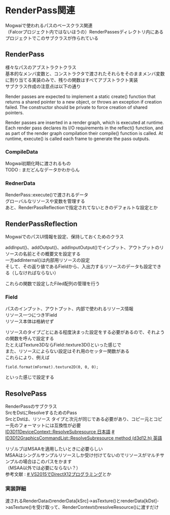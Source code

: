 # RenderPass関連

Mogwaiで使われるパスのベースクラス関連  
（Falcorプロジェクト内ではないほうの）RenderPassesディレクトリ内にあるプロジェクトでこのサブクラスが作られている  

## RenderPass
様々なパスのアブストラクトクラス  
基本的なメンバ変数と、コンストラクタで渡されたそれらをそのままメンバ変数に割り当てる実装のみで、残りの関数はすべてアブストラクト実装  
サブクラス作成の注意点は以下の通り  

Render passes are expected to implement a static create() function that returns a shared pointer to a new object, or throws an exception if creation failed. The constructor should be private to force creation of shared pointers.

Render passes are inserted in a render graph, which is executed at runtime. Each render pass declares its I/O requirements in the reflect() function, and as part of the render graph compilation their compile() function is called. At runtime, execute() is called each frame to generate the pass outputs.

### CompileData
Mogwai初期化時に渡されるもの  
TODO : まだどんなデータかわからん

### RednerData
RenderPass::execute()で渡されるデータ  
グローバルなリソースや変数を管理する  
あと、RenderPassReflectionで指定されてないときのデフォルトな設定とか  

## RenderPassReflection
MogwaiでのパスUI情報を設定、保持しておくためのクラス  

addInput()、addOutput()、addInputOutput()でインプット、アウトプットのリソースの名前とその概要文を設定する  
一方addInternal()は内部用リソースの設定  
そして、その返り値であるFieldから、入出力するリソースのデータも設定できる（しなければならない）  

これらの関数で設定したFiled配列の管理を行う  

### Field
パスのインプット、アウトプット、内部で使われるリソース情報  
リソース一つにつき1Field  
リソース本体は格納せず  

リソースのタイプごとにある程度決まった設定をする必要があるので、それようの関数を呼んで設定する      
たとえばTexture3DならField::texture3D()といった感じで  
また、リソースによらない設定はそれ用のセッター関数がある  
これらにより、例えば

    field.format(mFormat).texture2D(0, 0, 0);
といった感じで設定する  

## ResolvePass
RenderPassのサブクラス  
SrcをDstにResolveするためのPass  
SrcとDstは、リソース タイプと次元が同じである必要があり、コピー元とコピー先のフォーマットには互換性が必要  
[ID3D11DeviceContext::ResolveSubresource 日本語](https://docs.microsoft.com/ja-jp/previous-versions/direct-x/ee419733(v=vs.85))
[# ID3D12GraphicsCommandList::ResolveSubresource method (d3d12.h) 英語](https://docs.microsoft.com/en-us/windows/win32/api/d3d12/nf-d3d12-id3d12graphicscommandlist-resolvesubresource)

リゾルブはMSAAを適用したいときに必要らしい  
MSAAはシングルサンプルリソースしか受け付けてないのでリソースがマルチサンプルの場合はこのパスをかます  
（MSAA以外では必要にならない？）  
参考文献 : [# VS2015でDirectX12プログラミング](https://zerogram.info/?p=1746)とか

### 実装詳細
渡されるRenderDataのrenderData[kSrc]->asTexture()とrenderData[kDst]->asTexture()を受け取って、RenderContextのresolveResource()に渡すだけ  


<!--stackedit_data:
eyJoaXN0b3J5IjpbMTc0ODMwNjIxNCwtODQyNjk2MTkwLDE3NT
E5NDY4OTksMzkyMTg5OTE5LC04ODUxODY3OTIsLTEyNDE3MTM0
NjksMTgyMTc3NzI3MSwxNjg0MTYyLDM1MTU5MDAwMiwtMTkzMj
Q0MDA5NSwyNDI5OTc5NzAsLTkyMjgyNTk4NSw5NTAzNzQ1NSwt
NTYxMDczODIyLC0xMjIxNDYyNDM1LDE0NTY5NDA0NjksLTE3OT
g4ODA5MjAsLTE0ODE3NzI5ODEsMTM4MDM1NTM0NCw0NDMxMTA4
NzZdfQ==
-->